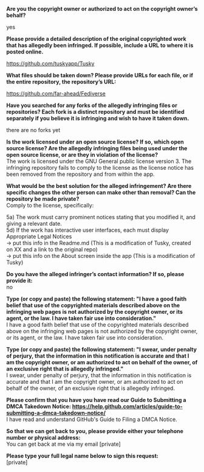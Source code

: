 **Are you the copyright owner or authorized to act on the copyright owner’s behalf?**    
    
yes    
    
**Please provide a detailed description of the original copyrighted work that has allegedly been infringed. If possible, include a URL to where it is posted online.**    
    
https://github.com/tuskyapp/Tusky    
    
**What files should be taken down? Please provide URLs for each file, or if the entire repository, the repository’s URL:**    
    
https://github.com/far-ahead/Fediverse    
    
**Have you searched for any forks of the allegedly infringing files or repositories? Each fork is a distinct repository and must be identified separately if you believe it is infringing and wish to have it taken down.**    
    
there are no forks yet    
    
**Is the work licensed under an open source license? If so, which open source license? Are the allegedly infringing files being used under the open source license, or are they in violation of the license?**    
The work is licensed under the GNU General public license version 3. The infringing repository fails to comply to the license as the license notice has been removed from the repository and from within the app.    
    
**What would be the best solution for the alleged infringement? Are there specific changes the other person can make other than removal? Can the repository be made private?**    
Comply to the license, specifically:    
    
5a) The work must carry prominent notices stating that you modified it, and giving a relevant date.    
5d) If the work has interactive user interfaces, each must display Appropriate Legal Notices    
-> put this info in the Readme.md (This is a modification of Tusky, created on XX and a link to the original repo)    
-> put this info on the About screen inside the app (This is a modification of Tusky)    

**Do you have the alleged infringer’s contact information? If so, please provide it:**    
no    
    
**Type (or copy and paste) the following statement: "I have a good faith belief that use of the copyrighted materials described above on the infringing web pages is not authorized by the copyright owner, or its agent, or the law. I have taken fair use into consideration."**    
I have a good faith belief that use of the copyrighted materials described above on the infringing web pages is not authorized by the copyright owner, or its agent, or the law. I have taken fair use into consideration.    
    
**Type (or copy and paste) the following statement: "I swear, under penalty of perjury, that the information in this notification is accurate and that I am the copyright owner, or am authorized to act on behalf of the owner, of an exclusive right that is allegedly infringed."**    
I swear, under penalty of perjury, that the information in this notification is accurate and that I am the copyright owner, or am authorized to act on behalf of the owner, of an exclusive right that is allegedly infringed.    
    
**Please confirm that you have you have read our Guide to Submitting a DMCA Takedown Notice: https://help.github.com/articles/guide-to-submitting-a-dmca-takedown-notice/**    
I have read and understand GitHub's Guide to Filing a DMCA Notice.    
    
**So that we can get back to you, please provide either your telephone number or physical address:**    
You can get back at me via my email [private]   
    
**Please type your full legal name below to sign this request:**    
[private]
